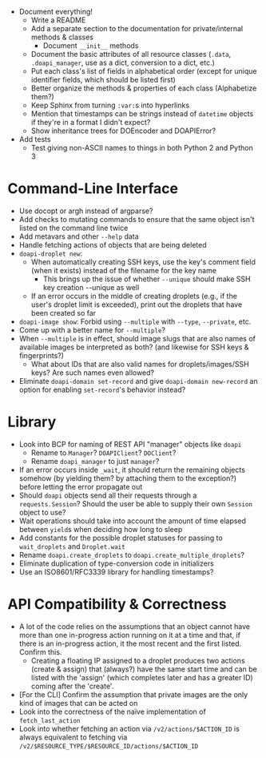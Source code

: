 - Document everything!
    - Write a README
    - Add a separate section to the documentation for private/internal methods
      & classes
        - Document `__init__` methods
    - Document the basic attributes of all resource classes (`.data`,
      `.doapi_manager`, use as a dict, conversion to a dict, etc.)
    - Put each class's list of fields in alphabetical order (except for unique
      identifier fields, which should be listed first)
    - Better organize the methods & properties of each class (Alphabetize them?)
    - Keep Sphinx from turning `:var:`s into hyperlinks
    - Mention that timestamps can be strings instead of `datetime` objects if
      they're in a format I didn't expect?
    - Show inheritance trees for DOEncoder and DOAPIError?
- Add tests
    - Test giving non-ASCII names to things in both Python 2 and Python 3

# Command-Line Interface

- Use docopt or argh instead of argparse?
- Add checks to mutating commands to ensure that the same object isn't listed
  on the command line twice
- Add metavars and other `--help` data
- Handle fetching actions of objects that are being deleted
- `doapi-droplet new`:
    - When automatically creating SSH keys, use the key's comment field (when
      it exists) instead of the filename for the key name
        - This brings up the issue of whether `--unique` should make SSH key
          creation --unique as well
    - If an error occurs in the middle of creating droplets (e.g., if the
      user's droplet limit is exceeded), print out the droplets that have been
      created so far
- `doapi-image show`: Forbid using `--multiple` with `--type`, `--private`,
  etc.
- Come up with a better name for `--multiple`?
- When `--multiple` is in effect, should image slugs that are also names of
  available images be interpreted as both? (and likewise for SSH keys &
  fingerprints?)
    - What about IDs that are also valid names for droplets/images/SSH keys?
      Are such names even allowed?
- Eliminate `doapi-domain set-record` and give `doapi-domain new-record` an
  option for enabling `set-record`'s behavior instead?

# Library

- Look into BCP for naming of REST API "manager" objects like `doapi`
    - Rename to `Manager`?  `DOAPIClient`?  `DOClient`?
    - Rename `doapi_manager` to just `manager`?
- If an error occurs inside `_wait`, it should return the remaining objects
  somehow (by yielding them? by attaching them to the exception?) before
  letting the error propagate out
- Should `doapi` objects send all their requests through a `requests.Session`?
  Should the user be able to supply their own `Session` object to use?
- Wait operations should take into account the amount of time elapsed between
  `yield`s when deciding how long to sleep
- Add constants for the possible droplet statuses for passing to
  `wait_droplets` and `Droplet.wait`
- Rename `doapi.create_droplets` to `doapi.create_multiple_droplets`?
- Eliminate duplication of type-conversion code in initializers
- Use an ISO8601/RFC3339 library for handling timestamps?

# API Compatibility & Correctness

- A lot of the code relies on the assumptions that an object cannot have more
  than one in-progress action running on it at a time and that, if there is an
  in-progress action, it the most recent and the first listed.  Confirm this.
    - Creating a floating IP assigned to a droplet produces two actions (create
      & assign) that (always?) have the same start time and can be listed with
      the 'assign' (which completes later and has a greater ID) coming after
      the 'create'.
- [For the CLI] Confirm the assumption that private images are the only kind of
  images that can be acted on
- Look into the correctness of the naïve implementation of `fetch_last_action`
- Look into whether fetching an action via `/v2/actions/$ACTION_ID` is always
  equivalent to fetching via
  `/v2/$RESOURCE_TYPE/$RESOURCE_ID/actions/$ACTION_ID`
